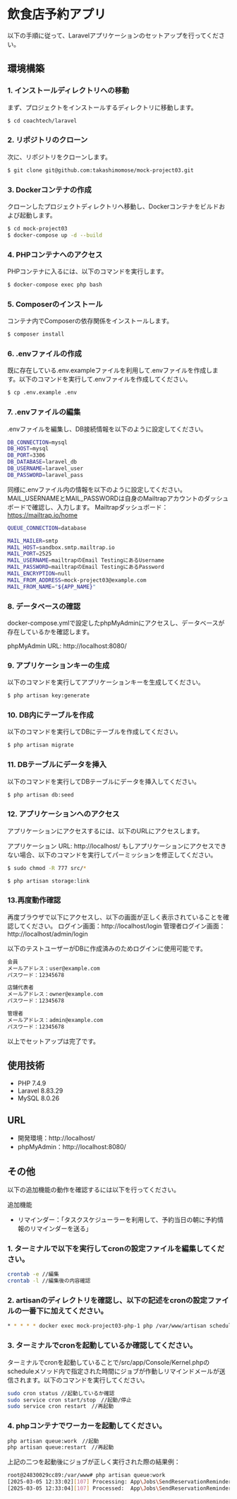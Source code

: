 # 飲食店予約アプリ
以下の手順に従って、Laravelアプリケーションのセットアップを行ってください。

## 環境構築

### 1. インストールディレクトリへの移動
まず、プロジェクトをインストールするディレクトリに移動します。

```bash
$ cd coachtech/laravel
```

### 2. リポジトリのクローン
次に、リポジトリをクローンします。

```bash
$ git clone git@github.com:takashimomose/mock-project03.git
```

### 3. Dockerコンテナの作成
クローンしたプロジェクトディレクトリへ移動し、Dockerコンテナをビルドおよび起動します。

```bash
$ cd mock-project03
$ docker-compose up -d --build
```

### 4. PHPコンテナへのアクセス
PHPコンテナに入るには、以下のコマンドを実行します。

```bash
$ docker-compose exec php bash
```

### 5. Composerのインストール
コンテナ内でComposerの依存関係をインストールします。

```bash
$ composer install
```

### 6. .envファイルの作成
既に存在している.env.exampleファイルを利用して.envファイルを作成します。以下のコマンドを実行して.envファイルを作成してください。

```bash
$ cp .env.example .env
```

### 7. .envファイルの編集
.envファイルを編集し、DB接続情報を以下のように設定してください。

```bash
DB_CONNECTION=mysql
DB_HOST=mysql
DB_PORT=3306
DB_DATABASE=laravel_db
DB_USERNAME=laravel_user
DB_PASSWORD=laravel_pass
```
同様に.envファイル内の情報を以下のように設定してください。
MAIL_USERNAMEとMAIL_PASSWORDは自身のMailtrapアカウントのダッシュボードで確認し、入力します。
Mailtrapダッシュボード：https://mailtrap.io/home

```bash
QUEUE_CONNECTION=database

MAIL_MAILER=smtp
MAIL_HOST=sandbox.smtp.mailtrap.io
MAIL_PORT=2525
MAIL_USERNAME=mailtrapのEmail TestingにあるUsername
MAIL_PASSWORD=mailtrapのEmail TestingにあるPassword
MAIL_ENCRYPTION=null
MAIL_FROM_ADDRESS=mock-project03@example.com
MAIL_FROM_NAME="${APP_NAME}"
```

### 8. データベースの確認
docker-compose.ymlで設定したphpMyAdminにアクセスし、データベースが存在しているかを確認します。

phpMyAdmin URL: http://localhost:8080/

### 9. アプリケーションキーの生成
以下のコマンドを実行してアプリケーションキーを生成してください。

```bash
$ php artisan key:generate
```

### 10. DB内にテーブルを作成
以下のコマンドを実行してDBにテーブルを作成してください。

```bash
$ php artisan migrate
```

### 11. DBテーブルにデータを挿入
以下のコマンドを実行してDBテーブルにデータを挿入してください。

```bash
$ php artisan db:seed
```

### 12. アプリケーションへのアクセス
アプリケーションにアクセスするには、以下のURLにアクセスします。

アプリケーション URL: http://localhost/
もしアプリケーションにアクセスできない場合、以下のコマンドを実行してパーミッションを修正してください。

```bash
$ sudo chmod -R 777 src/*
```

```bash
$ php artisan storage:link
```

### 13.再度動作確認
再度ブラウザで以下にアクセスし、以下の画面が正しく表示されていることを確認してください。
ログイン画面：http://localhost/login
管理者ログイン画面：http://localhost/admin/login

以下のテストユーザーがDBに作成済みのためログインに使用可能です。

```bash
会員
メールアドレス：user@example.com
パスワード：12345678

店舗代表者
メールアドレス：owner@example.com
パスワード：12345678

管理者
メールアドレス：admin@example.com
パスワード：12345678
```

以上でセットアップは完了です。

## 使用技術
- PHP 7.4.9
- Laravel 8.83.29
- MySQL 8.0.26

## URL
- 開発環境：http://localhost/
- phpMyAdmin：http://localhost:8080/

## その他
以下の追加機能の動作を確認するには以下を行ってください。

追加機能
- リマインダー：「タスクスケジューラーを利用して、予約当日の朝に予約情報のリマインダーを送る」


### 1. ターミナルで以下を実行してcronの設定ファイルを編集してください。

```bash
crontab -e //編集
crontab -l //編集後の内容確認
```

### 2. artisanのディレクトリを確認し、以下の記述をcronの設定ファイルの一番下に加えてください。

```bash
* * * * * docker exec mock-project03-php-1 php /var/www/artisan schedule:run >> /dev/null 2>&1
```

### 3. ターミナルでcronを起動しているか確認してください。

ターミナルでcronを起動していることで/src/app/Console/Kernel.phpのscheduleメソッド内で指定された時間にジョブが作動しリマインドメールが送信されます。以下のコマンドを実行してください。

```bash
sudo cron status //起動しているか確認
sudo service cron start/stop　//起動/停止
sudo service cron restart　//再起動
```

### 4. phpコンテナでワーカーを起動してください。

```bash
php artisan queue:work　//起動
php artisan queue:restart　//再起動
```

上記の二つを起動後にジョブが正しく実行された際の結果例：

```bash
root@24830029cc89:/var/www# php artisan queue:work
[2025-03-05 12:33:02][107] Processing: App\Jobs\SendReservationReminderJob
[2025-03-05 12:33:04][107] Processed:  App\Jobs\SendReservationReminderJob
```